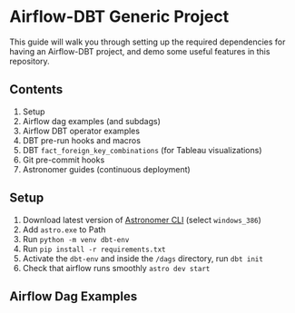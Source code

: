 # Airflow-DBT Generic Project
This guide will walk you through setting up the required dependencies for having an Airflow-DBT project, and demo some useful features in this repository. 

## Contents
1. Setup
2. Airflow dag examples (and subdags)
3. Airflow DBT operator examples
4. DBT pre-run hooks and macros
5. DBT `fact_foreign_key_combinations` (for Tableau visualizations)
6. Git pre-commit hooks
7. Astronomer guides (continuous deployment)

## Setup
1. Download latest version of [Astronomer CLI](https://github.com/astronomer/astro-cli/releases/#assets) (select `windows_386`)
2. Add `astro.exe` to Path
3. Run `python -m venv dbt-env`
4. Run `pip install -r requirements.txt`
5. Activate the `dbt-env` and inside the `/dags` directory, run `dbt init`
6. Check that airflow runs smoothly `astro dev start`

## Airflow Dag Examples




